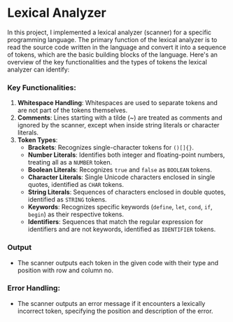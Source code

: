 # Lexical Analyzer

In this project, I implemented a lexical analyzer (scanner) for a specific programming language. The primary function of the lexical analyzer is to read the source code written in the language and convert it into a sequence of tokens, which are the basic building blocks of the language. Here's an overview of the key functionalities and the types of tokens the lexical analyzer can identify:

### Key Functionalities:

1. **Whitespace Handling**: Whitespaces are used to separate tokens and are not part of the tokens themselves.
2. **Comments**: Lines starting with a tilde (~) are treated as comments and ignored by the scanner, except when inside string literals or character literals.
3. **Token Types**:
   - **Brackets**: Recognizes single-character tokens for `()[]{}`.
   - **Number Literals**: Identifies both integer and floating-point numbers, treating all as a `NUMBER` token.
   - **Boolean Literals**: Recognizes `true` and `false` as `BOOLEAN` tokens.
   - **Character Literals**: Single Unicode characters enclosed in single quotes, identified as `CHAR` tokens.
   - **String Literals**: Sequences of characters enclosed in double quotes, identified as `STRING` tokens.
   - **Keywords**: Recognizes specific keywords (`define`, `let`, `cond`, `if`, `begin`) as their respective tokens.
   - **Identifiers**: Sequences that match the regular expression for identifiers and are not keywords, identified as `IDENTIFIER` tokens.
### Output
- The scanner outputs each token in the given code with their type and position with row and column no.
### Error Handling:
- The scanner outputs an error message if it encounters a lexically incorrect token, specifying the position and description of the error.
